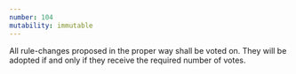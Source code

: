 ```yaml
---
number: 104
mutability: immutable
---
```


All rule-changes proposed in the proper way shall be voted on. They will be adopted if and only if they receive the required number of votes.
